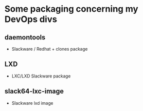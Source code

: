 # Some packaging concerning my DevOps divs

## daemontools

* Slackware / Redhat + clones package

## LXD

* LXC/LXD Slackware package

## slack64-lxc-image

* Slackware lxd image


